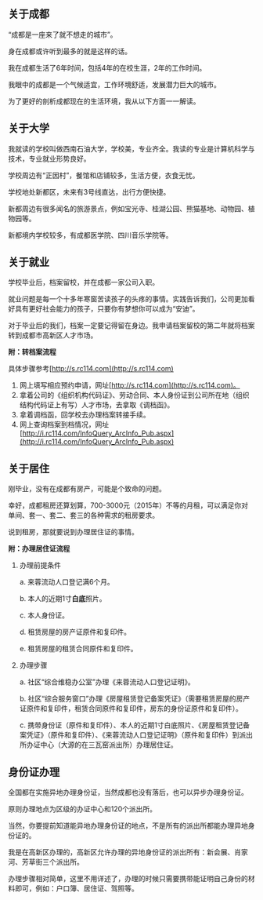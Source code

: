 <!--$$json$$
{
"title": "我在成都的生活方式",
"subtitle": "最简单的自己",
"date": "2017/08/11 18:03",
"tags": ["生活方式", "成都", "大学", "就业", "居住"]
}
-->

## 关于成都

“成都是一座来了就不想走的城市”。

身在成都或许听到最多的就是这样的话。

我在成都生活了6年时间，包括4年的在校生涯，2年的工作时间。

我眼中的成都是一个气候适宜，工作环境舒适，发展潜力巨大的城市。

为了更好的剖析成都现在的生活环境，我从以下方面一一解读。

## 关于大学

我就读的学校叫做西南石油大学，学校美，专业齐全。我读的专业是计算机科学与技术，专业就业形势良好。

学校周边有“正因村”，餐馆和店铺较多，生活方便，衣食无忧。

学校地处新都区，未来有3号线直达，出行方便快捷。

新都周边有很多闻名的旅游景点，例如宝光寺、桂湖公园、熊猫基地、动物园、植物园等。

新都境内学校较多，有成都医学院、四川音乐学院等。

## 关于就业

学校毕业后，档案留校，并在成都一家公司入职。

就业问题是每一个十多年寒窗苦读孩子的头疼的事情。实践告诉我们，公司更加看好具有更好社会能力的孩子，只要你有梦想你可以成为“安迪”。

对于毕业后的我们，档案一定要记得留在身边。我申请档案留校的第二年就将档案转到成都市高新区人才市场。

**附：转档案流程**

具体步骤参考[http://s.rc114.com](http://s.rc114.com)

1. 网上填写相应预约申请，网址[http://s.rc114.com](http://s.rc114.com)。
2. 拿着公司的《组织机构代码证》、劳动合同、本人身份证到公司所在地（组织结构代码证上有写）人才市场，去拿取《调档函》。
3. 拿着调档函，回学校去办理档案转接手续。
4. 网上查询档案到档情况，网址[http://i.rc114.com/InfoQuery_ArcInfo_Pub.aspx](http://i.rc114.com/InfoQuery_ArcInfo_Pub.aspx)

## 关于居住

刚毕业，没有在成都有房产，可能是个致命的问题。

幸好，成都租房还算划算，700-3000元（2015年）不等的月租，可以满足你对单间、套一、套二、套三的各种需求的租房要求。

说到租房，那就要说到办理居住证的事情。

**附：办理居住证流程**

1. 办理前提条件

    a. 来蓉流动人口登记满6个月。
    
    b. 本人的近期1寸**白底**照片。
    
    c. 本人身份证。
    
    d. 租赁房屋的房产证原件和复印件。
    
    e. 租赁房屋的租赁合同原件和复印件。
    
2. 办理步骤

    a. 社区“综合维稳办公室”办理《来蓉流动人口登记证明》。
    
    b. 社区“综合服务窗口”办理《房屋租赁登记备案凭证》（需要租赁房屋的房产证原件和复印件，租赁合同原件和复印件，房东的身份证原件和复印件）。
    
    c. 携带身份证（原件和复印件）、本人的近期1寸白底照片、《房屋租赁登记备案凭证》（原件和复印件）、《来蓉流动人口登记证明》（原件和复印件）到派出所办证中心（大源的在三瓦窑派出所）办理居住证。

## 身份证办理

全国都在实施异地办理身份证，当然成都也没有落后，也可以异步办理身份证。

原则办理地点为区级的办证中心和120个派出所。

当然，你要提前知道能异地办理身份证的地点，不是所有的派出所都能办理异地身份证的。

我是在高新区办理的，高新区允许办理的异地身份证的派出所有：新会展、肖家河、芳草街三个派出所。

办理步骤相对简单，这里不用详述了，办理的时候只需要携带能证明自己身份的材料即可，例如：户口簿、居住证、驾照等。
